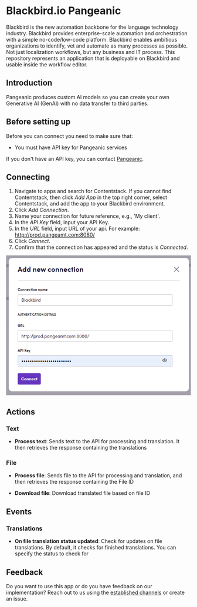 # Blackbird.io Pangeanic

Blackbird is the new automation backbone for the language technology industry. Blackbird provides enterprise-scale automation and orchestration with a simple no-code/low-code platform. Blackbird enables ambitious organizations to identify, vet and automate as many processes as possible. Not just localization workflows, but any business and IT process. This repository represents an application that is deployable on Blackbird and usable inside the workflow editor.

## Introduction

<!-- begin docs -->

Pangeanic produces custom AI models so you can create your own Generative AI (GenAI) with no data transfer to third parties.

## Before setting up

Before you can connect you need to make sure that:

- You must have API key for Pangeanic services

If you don't have an API key, you can contact [Pangeanic](https://pangeanic.com/translation-technology/translate-easy).

## Connecting 

1. Navigate to apps and search for Contentstack. If you cannot find Contentstack, then click _Add App_ in the top right corner, select Contentstack, and add the app to your Blackbird environment.
2. Click _Add Connection_.
3. Name your connection for future reference, e.g., 'My client'.
4. In the _API Key_ field, input your API Key.
5. In the _URL_ field, input URL of your api. For example: http://prod.pangeamt.com:8080/
5. Click _Connect_.
6. Confirm that the connection has appeared and the status is _Connected_.

![PangeanicConnection](image/README/PangeanicConnection.png)

## Actions

### Text

- **Process text**: Sends text to the API for processing and translation. It then retrieves the response containing the translations

### File

- **Process file**: Sends file to the API for processing and translation, and then retrieves the response containing the File ID

- **Download file**: Download translated file based on file ID

## Events

### Translations

- **On file translation status updated**: Check for updates on file translations. By default, it checks for finished translations. You can specify the status to check for

## Feedback

Do you want to use this app or do you have feedback on our implementation? Reach out to us using the [established channels](https://www.blackbird.io/) or create an issue.

<!-- end docs -->
